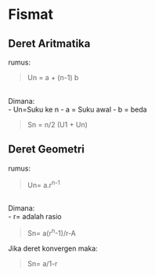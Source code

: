 # Fismat <br>

## Deret Aritmatika
rumus: <br>
> Un = a + (n-1) b
<br>
Dimana: <br>
- Un=Suku ke n
- a = Suku awal
- b = beda

> Sn = n/2 (U1 + Un)


## Deret Geometri
rumus:<br>
> Un= a.r<sup>n-1</sup>
<br>
Dimana: <br>
- r= adalah rasio

> Sn= a(r<sup>n</sup>-1)/r-A

Jika deret konvergen maka: <br>

> Sn= a/1-r



